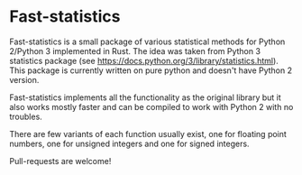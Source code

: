 # Fast-statistics

Fast-statistics is a small package of various statistical methods for Python 2/Python 3 implemented in Rust. The idea was taken from Python 3 statistics package (see https://docs.python.org/3/library/statistics.html). This package is currently written on pure python and doesn't have Python 2 version.

Fast-statistics implements all the functionality as the original library but it also works mostly faster and can be compiled to work with Python 2 with no troubles.

There are few variants of each function usually exist, one for floating point numbers, one for unsigned integers and one for signed integers.

Pull-requests are welcome!
